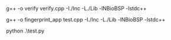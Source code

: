 g++ -o verify verify.cpp -I./Inc -L./Lib -lNBioBSP -lstdc++

g++ -o fingerprint_app test.cpp -I./Inc -L./Lib -lNBioBSP -lstdc++

python .\test.py

